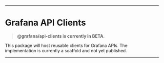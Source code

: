 ***
# Grafana API Clients

> **@grafana/api-clients is currently in BETA**.

This package will host reusable clients for Grafana APIs. The implementation is currently a scaffold and not yet published.
***
